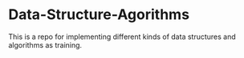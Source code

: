 # Data-Structure-Agorithms
This is a repo for implementing different kinds of data structures and algorithms as training.

